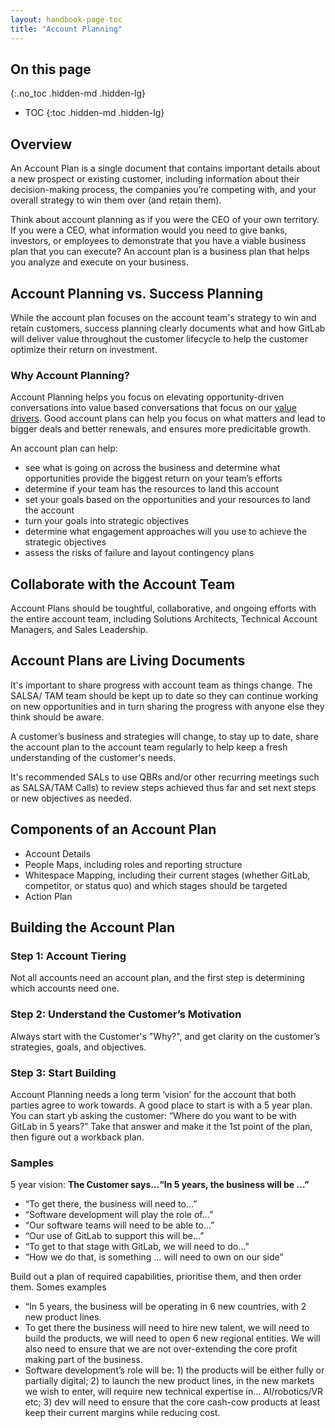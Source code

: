 ```yaml
---
layout: handbook-page-toc
title: "Account Planning"
---
```


## On this page
{:.no_toc .hidden-md .hidden-lg}

- TOC
{:toc .hidden-md .hidden-lg}

## Overview 

An Account Plan is a single document that contains important details about a new prospect or existing customer, including information about their decision-making process, the companies you’re competing with, and your overall strategy to win them over (and retain them). 

Think about account planning as if you were the CEO of your own territory. If you were a CEO, what information would you need to give banks, investors, or employees to demonstrate that you have a viable business plan that you can execute? An account plan is a business plan that helps you analyze and execute on your business.  

## Account Planning vs. Success Planning 

While the account plan focuses on the account team's strategy to win and retain customers, success planning clearly documents what and how GitLab will deliver value throughout the customer lifecycle to help the customer optimize their return on investment.

### Why Account Planning?

Account Planning helps you focus on elevating opportunity-driven conversations into value based conversations that focus on our [value drivers](/handbook/sales/command-of-the-message/#customer-value-drivers).  Good account plans can help you focus on what matters and lead to bigger deals and better renewals, and ensures more predicitable growth.

An account plan can help:
* see what is going on across the business and determine what opportunities provide the biggest return on your team’s efforts
* determine if your team has the resources to land this account
* set your goals based on the opportunities and your resources to land the account
* turn your goals into strategic objectives
* determine what engagement approaches will you use to achieve the strategic objectives
* assess the risks of failure and layout contingency plans


## Collaborate with the Account Team 

Account Plans should be toughtful, collaborative, and ongoing efforts with the entire account team, including Solutions Architects, Technical Account Managers, and Sales Leadership. 

## Account Plans are Living Documents

It's important to share progress with account team as things change. The SALSA/ TAM team should  be kept up to date so they can continue working on new opportunities and in turn sharing the progress with anyone else they think should be aware.

A customer’s business and strategies will change, to stay up to date, share the account plan to the account team regularly to help keep a fresh understanding of the customer's needs. 

It's recommended SALs to use QBRs and/or other recurring meetings such as SALSA/TAM Calls) to review steps achieved thus far and set next steps or new objectives as needed. 

## Components of an Account Plan 
* Account Details 
* People Maps, including roles and reporting structure 
* Whitespace Mapping, including their current stages (whether GitLab, competitor, or status quo) and which stages should be targeted
* Action Plan

## Building the Account Plan 

### Step 1: Account Tiering 

Not all accounts need an account plan, and the first step is determining which accounts need one. 


### Step 2: Understand the Customer’s Motivation

Always start with the Customer's "Why?", and get clarity on the customer’s strategies, goals, and objectives.

### Step 3: Start Building

Account Planning needs a long term ‘vision’ for the account that both parties agree to work towards. A good place to start is with a 5 year plan. You can start yb asking the customer: “Where do you want to be with GitLab in 5 years?” Take that answer and make it the 1st point of the plan, then figure out a workback plan. 

### Samples
5 year vision:
**The Customer says...“In 5 years, the business will be …”**
* “To get there, the business will need to…”
* “Software development will play the role of…”
* “Our software teams will need to be able to…”
* “Our use of GitLab to support this will be…”
* “To get to that stage with GitLab, we will need to do…”
* “How we do that, is something … will need to own on our side”

Build out a plan of required capabilities, prioritise them, and then order them.
Somes examples 
* “In 5 years, the business will be operating in 6 new countries, with 2 new product lines.  
* To get there the business will need to hire new talent, we will need to build the products, we will need to open 6 new regional entities.  We will also need to ensure that we are not over-extending the core profit making part of the business.  
* Software development’s role will be: 1) the products will be either fully or partially digital; 2) to launch the new product lines, in the new markets we wish to enter, will require new technical expertise in… AI/robotics/VR etc; 3) dev will need to ensure that the core cash-cow products at least keep their current margins while reducing cost.  





